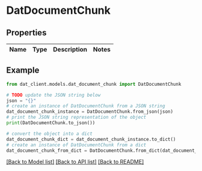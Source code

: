 # DatDocumentChunk


## Properties

Name | Type | Description | Notes
------------ | ------------- | ------------- | -------------

## Example

```python
from dat_client.models.dat_document_chunk import DatDocumentChunk

# TODO update the JSON string below
json = "{}"
# create an instance of DatDocumentChunk from a JSON string
dat_document_chunk_instance = DatDocumentChunk.from_json(json)
# print the JSON string representation of the object
print(DatDocumentChunk.to_json())

# convert the object into a dict
dat_document_chunk_dict = dat_document_chunk_instance.to_dict()
# create an instance of DatDocumentChunk from a dict
dat_document_chunk_from_dict = DatDocumentChunk.from_dict(dat_document_chunk_dict)
```
[[Back to Model list]](../README.md#documentation-for-models) [[Back to API list]](../README.md#documentation-for-api-endpoints) [[Back to README]](../README.md)


